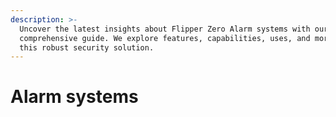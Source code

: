 ```yaml
---
description: >-
  Uncover the latest insights about Flipper Zero Alarm systems with our
  comprehensive guide. We explore features, capabilities, uses, and more about
  this robust security solution.
---
```


# Alarm systems

